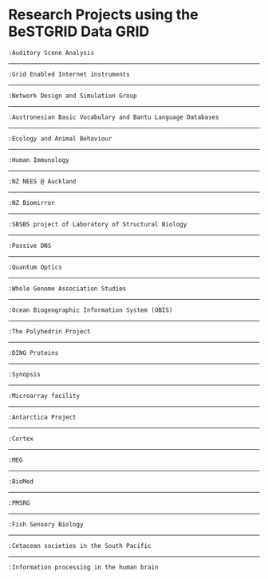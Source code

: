 # Research Projects using the BeSTGRID Data GRID

`:Auditory Scene Analysis`


---

`:Grid Enabled Internet instruments`


---

`:Network Design and Simulation Group`


---

`:Austronesian Basic Vocabulary and Bantu Language Databases`


---

`:Ecology and Animal Behaviour`


---

`:Human Immunology`


---

`:NZ NEES @ Auckland`


---

`:NZ Biomirror`


---

`:SBSBS project of Laboratory of Structural Biology`


---

`:Passive DNS`


---

`:Quantum Optics`


---

`:Whole Genome Association Studies`


---

`:Ocean Biogeographic Information System (OBIS)`


---

`:The Polyhedrin Project`


---

`:DING Proteins`


---

`:Synopsis`


---

`:Microarray facility`


---

`:Antarctica Project`


---

`:Cortex`


---

`:MEG`


---

`:BioMed`


---

`:PMSRG`


---

`:Fish Sensory Biology`


---

`:Cetacean societies in the South Pacific`


---

`:Information processing in the human brain`
